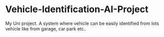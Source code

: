 # Vehicle-Identification-AI-Project
My Uni project. A system where vehicle can be easily identified from lots vehicle like from garage, car park etc..
